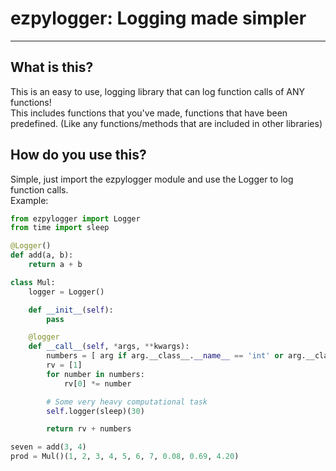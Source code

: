 # ezpylogger: Logging made simpler
- - -
## What is this?
This is an easy to use, logging library that can log function calls of ANY functions! \
This includes functions that you've made, functions that have been predefined. (Like any functions/methods that are included in other libraries)

## How do you use this?
Simple, just import the ezpylogger module and use the Logger to log function calls. \
Example:
``` python
from ezpylogger import Logger
from time import sleep

@Logger()
def add(a, b):
    return a + b

class Mul:
    logger = Logger()

    def __init__(self):
        pass

    @logger
    def __call__(self, *args, **kwargs):
        numbers = [ arg if arg.__class__.__name__ == 'int' or arg.__class__.__name__ == 'float' else 1 for arg in args ]
        rv = [1]
        for number in numbers:
            rv[0] *= number

        # Some very heavy computational task
        self.logger(sleep)(30)

        return rv + numbers

seven = add(3, 4)
prod = Mul()(1, 2, 3, 4, 5, 6, 7, 0.08, 0.69, 4.20)
```
